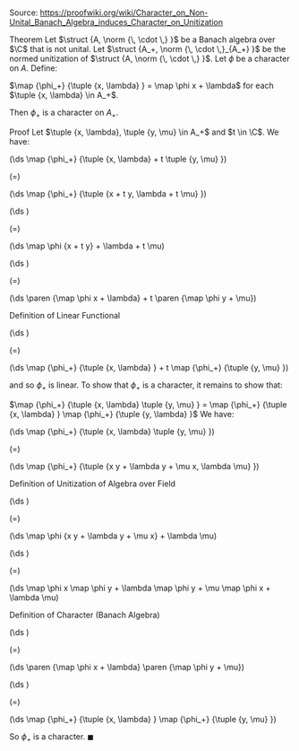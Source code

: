 # 

Source: https://proofwiki.org/wiki/Character_on_Non-Unital_Banach_Algebra_induces_Character_on_Unitization

Theorem
Let $\struct {A, \norm {\, \cdot \,} }$ be a Banach algebra over $\C$ that is not unital.
Let $\struct {A_+, \norm {\, \cdot \,}_{A_+} }$ be the normed unitization of $\struct {A, \norm {\, \cdot \,} }$.
Let $\phi$ be a character on $A$.
Define: 

$\map {\phi_+} {\tuple {x, \lambda} } = \map \phi x + \lambda$
for each $\tuple {x, \lambda} \in A_+$. 

Then $\phi_+$ is a character on $A_+$.


Proof
Let $\tuple {x, \lambda}, \tuple {y, \mu} \in A_+$ and $t \in \C$.
We have: 














\(\ds \map {\phi_+} {\tuple {x, \lambda} + t \tuple {y, \mu} }\)

\(=\)







\(\ds \map {\phi_+} {\tuple {x + t y, \lambda + t \mu} }\)




















\(\ds \)

\(=\)







\(\ds \map \phi {x + t y} + \lambda + t \mu\)




















\(\ds \)

\(=\)







\(\ds \paren {\map \phi x + \lambda} + t \paren {\map \phi y + \mu}\)





Definition of Linear Functional














\(\ds \)

\(=\)







\(\ds \map {\phi_+} {\tuple {x, \lambda} } + t \map {\phi_+} {\tuple {y, \mu} }\)









and so $\phi_+$ is linear.
To show that $\phi_+$ is a character, it remains to show that:

$\map {\phi_+} {\tuple {x, \lambda} \tuple {y, \mu} } = \map {\phi_+} {\tuple {x, \lambda} } \map {\phi_+} {\tuple {y, \lambda} }$
We have:














\(\ds \map {\phi_+} {\tuple {x, \lambda} \tuple {y, \mu} }\)

\(=\)







\(\ds \map {\phi_+} {\tuple {x y + \lambda y + \mu x, \lambda \mu} }\)





Definition of Unitization of Algebra over Field














\(\ds \)

\(=\)







\(\ds \map \phi {x y + \lambda y + \mu x} + \lambda \mu\)




















\(\ds \)

\(=\)







\(\ds \map \phi x \map \phi y + \lambda \map \phi y + \mu \map \phi x + \lambda \mu\)





Definition of Character (Banach Algebra)














\(\ds \)

\(=\)







\(\ds \paren {\map \phi x + \lambda} \paren {\map \phi y + \mu}\)




















\(\ds \)

\(=\)







\(\ds \map {\phi_+} {\tuple {x, \lambda} } \map {\phi_+} {\tuple {y, \mu} }\)









So $\phi_+$ is a character.
$\blacksquare$





